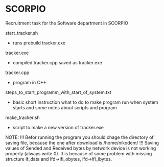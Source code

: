 # SCORPIO
Recruitment task for the Software department in SCORPIO

start_tracker.sh
  -  runs prebuild tracker.exe

tracker.exe
  - compiled tracker.cpp saved as tracker.exe


tracker.cpp
  - program in C++


steps_to_start_programm_with_start_of_system.txt
  - basic short instruction what to do to make program run when system starts and some notes about scripts and program


make_tracker.sh
  - script to make a new version of tracker.exe
  

NOTE:
  !!!  Befor running the program you should chage the directory of saving file, because the one after download is /home/nikodem/   !!!
  Saving values of Sended and Received bytes by network device is not working properly (always write 0).
  It is because of some problem with missing structure if_data and ifd->ifi_obytes, ifd->ifi_ibytes.
